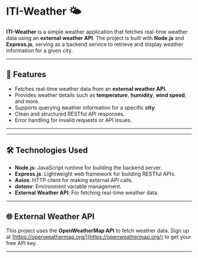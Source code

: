 # ITI-Weather 🌤️

**ITI-Weather** is a simple weather application that fetches real-time weather data using an **external weather API**. The project is built with **Node.js** and **Express.js**, serving as a backend service to retrieve and display weather information for a given city.

---

## 🚀 Features

- Fetches real-time weather data from an **external weather API**.
- Provides weather details such as **temperature**, **humidity**, **wind speed**, and more.
- Supports querying weather information for a specific **city**.
- Clean and structured RESTful API responses.
- Error handling for invalid requests or API issues.

---

---

## 🛠️ Technologies Used

- **Node.js**: JavaScript runtime for building the backend server.
- **Express.js**: Lightweight web framework for building RESTful APIs.
- **Axios**: HTTP client for making external API calls.
- **dotenv**: Environment variable management.
- **External Weather API**: For fetching real-time weather data.

---

## 🌐 External Weather API

This project uses the **OpenWeatherMap API** to fetch weather data. Sign up at [https://openweathermap.org/](https://openweathermap.org/) to get your free API key.

---
